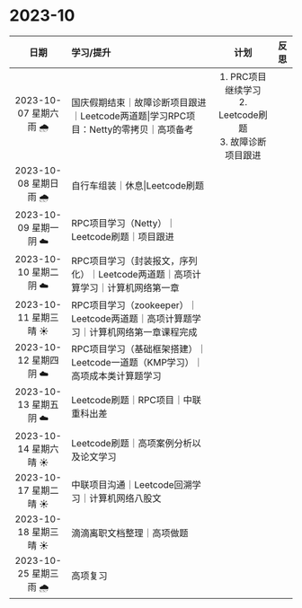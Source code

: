 # 2023-10

|           日期           | 学习/提升                                                    |                             计划                             | 反思 |
| :----------------------: | :----------------------------------------------------------- | :----------------------------------------------------------: | :--: |
| 2023-10-07 星期六  雨  🌧️ | 国庆假期结束｜故障诊断项目跟进｜Leetcode两道题\|学习RPC项目：Netty的零拷贝｜高项备考 | 1. PRC项目继续学习<br>2. Leetcode刷题<br>3. 故障诊断项目跟进<br> |      |
| 2023-10-08 星期日  雨  🌧️ | 自行车组装｜休息\|Leetcode刷题                               |                                                              |      |
| 2023-10-09 星期一  阴  ☁️ | RPC项目学习（Netty）｜Leetcode刷题｜项目跟进                 |                                                              |      |
| 2023-10-10 星期二  阴  ☁️ | RPC项目学习（封装报文，序列化）｜Leetcode两道题｜高项计算学习｜计算机网络第一章 |                                                              |      |
| 2023-10-11 星期三  晴 ☀️  | RPC项目学习（zookeeper）｜Leetcode两道题｜高项计算题学习｜计算机网络第一章课程完成 |                                                              |      |
| 2023-10-12 星期四  阴  ☁️ | RPC项目学习（基础框架搭建）｜Leetcode一道题（KMP学习）｜高项成本类计算题学习 |                                                              |      |
| 2023-10-13 星期五  阴  ☁️ | Leetcode刷题｜RPC项目｜中联重科出差                          |                                                              |      |
| 2023-10-14 星期六  晴 ☀️  | Leetcode刷题｜高项案例分析以及论文学习                       |                                                              |      |
| 2023-10-17 星期二  晴 ☀️  | 中联项目沟通｜Leetcode回溯学习｜计算机网络八股文             |                                                              |      |
| 2023-10-18 星期三  晴 ☀️  | 滴滴离职文档整理｜高项做题                                   |                                                              |      |
| 2023-10-25 星期三  雨  🌧️ | 高项复习                                                     |                                                              |      |



